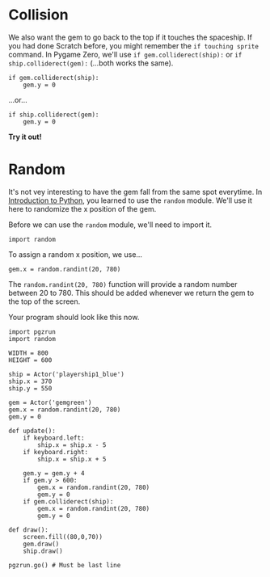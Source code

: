 Collision
===
We also want the gem to go back to the top if it touches the spaceship. If you had done Scratch before, you might remember the ```if touching sprite``` command. In Pygame Zero, we'll use ```if gem.colliderect(ship):``` or ```if ship.colliderect(gem):``` (...both works the same).

```
if gem.colliderect(ship):
    gem.y = 0
```

...or...

```
if ship.colliderect(gem):
    gem.y = 0
```

**Try it out!**

Random
===
It's not vey interesting to have the gem fall from the same spot everytime. In [Introduction to Python](https://trinket.io/aposteriori/courses/introduction-to-python#/fundamentals-loops/turtle-graphics), you learned to use the ```random``` module. We'll use it here to randomize the x position of the gem.

Before we can use the ```random``` module, we'll need to import it.

```
import random
```

To assign a random x position, we use...

```
gem.x = random.randint(20, 780)
```

The ```random.randint(20, 780)``` function will provide a random number between 20 to 780. This should be added whenever we return the gem to the top of the screen.

Your program should look like this now.

```
import pgzrun
import random

WIDTH = 800
HEIGHT = 600

ship = Actor('playership1_blue')
ship.x = 370
ship.y = 550

gem = Actor('gemgreen')
gem.x = random.randint(20, 780)
gem.y = 0

def update():
    if keyboard.left:
        ship.x = ship.x - 5
    if keyboard.right:
        ship.x = ship.x + 5

    gem.y = gem.y + 4
    if gem.y > 600:
        gem.x = random.randint(20, 780)
        gem.y = 0
    if gem.colliderect(ship):
        gem.x = random.randint(20, 780)
        gem.y = 0
        
def draw():
    screen.fill((80,0,70))
    gem.draw()
    ship.draw()

pgzrun.go() # Must be last line
```